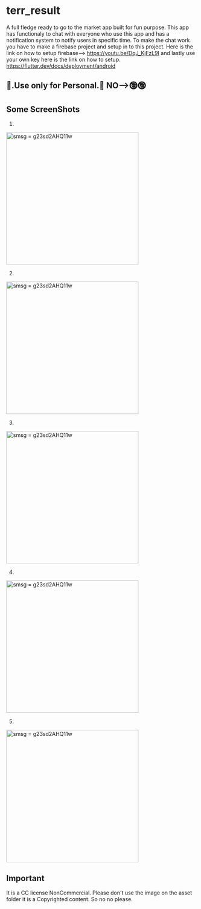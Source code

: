 # terr_result

A full fledge ready to go to the market app built for fun purpose.
This app has functionaly to chat with everyone who use this app and has a notification system to notify users in specific time.
To make the chat work you have to make a firebase project and setup in to this project.
Here is the link on how to setup firebase--> https://youtu.be/DqJ_KjFzL9I
and lastly use your own key here is the link on how to setup. https://flutter.dev/docs/deployment/android
## 🙅.Use only for Personal.🙅 NO-->🕲🕲
## Some ScreenShots
1.

<img src="https://i.ibb.co/0ykhZSv/1.jpg" width="350" title="smsg = g23sd2AHQ11w">

2.

<img src="https://i.ibb.co/d0Fb9P8/2.jpg" width="350" title="smsg = g23sd2AHQ11w">

3.

<img src="https://i.ibb.co/0KfGpkQ/3.jpg" width="350" title="smsg = g23sd2AHQ11w">

4.

<img src="https://i.ibb.co/KWR4Dfj/Screenshot-06-Oct-2019-8-08-54-PM.png" width="350" title="smsg = g23sd2AHQ11w">

5.

<img src="https://i.ibb.co/vsjXJhK/4.jpg" width="350" title="smsg = g23sd2AHQ11w">


## Important
It is a CC license NonCommercial.
Please don't use the image on the asset folder it is a Copyrighted content.
So no no please.